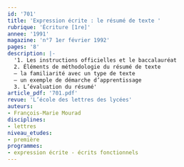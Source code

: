 ```yaml
---
id: '701'
title: 'Expression écrite : le résumé de texte '
rubrique: 'Écriture [1re]'
annee: '1991'
magazine: 'n°7 1er février 1992'
pages: '8'
description: |-
  '1. Les instructions officielles et le baccalauréat
  2. Éléments de méthodologie du résumé de texte
  – la familiarité avec un type de texte
  – un exemple de démarche d’apprentissage
  3. L’évaluation du résumé'
article_pdf: '701.pdf'
revue: 'L’école des lettres des lycées'
auteurs:
- François-Marie Mourad
disciplines:
- lettres
niveau_etudes:
- première
programmes:
- expression écrite - écrits fonctionnels
---
```

